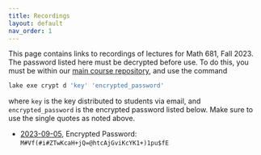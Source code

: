 ```yaml
---
title: Recordings
layout: default
nav_order: 1
---
```


This page contains links to recordings of lectures for Math 681, Fall 2023.
The password listed here must be decrypted before use.
To do this, you must be within our [main course repository](https://github.com/formal-mathematics/formalization-of-mathematics), and use the command 

```bash
lake exe crypt d 'key' 'encrypted_password'
```

where `key` is the key distributed to students via email, and `encrypted_password` is the encrypted password listed below.
Make sure to use the single quotes as noted above.

- [2023-09-05](https://ualberta-ca.zoom.us/rec/share/-MOr1uIy2kZSK91w1nF3eS76wfm_Ngunb-DkTi6ORqDHSikVOxJmoWmYapjtBzjV.Fv22Qo9Acay3rqS0), Encrypted Password: `M#Vf(#i#ZTwKcaH+jQ=@htcAjGviKcYK1+)1pu$fE`